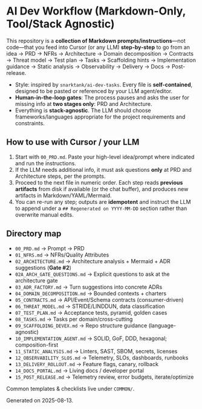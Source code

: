 # AI Dev Workflow (Markdown-Only, Tool/Stack Agnostic)

This repository is a **collection of Markdown prompts/instructions**—not code—that
you feed into Cursor (or any LLM) **step-by-step** to go from an idea → PRD → NFRs
→ Architecture → Domain decomposition → Contracts → Threat model → Test plan →
Tasks → Scaffolding hints → Implementation guidance → Static analysis →
Observability → Delivery → Docs → Post-release.

- Style: inspired by `snarktank/ai-dev-tasks`. Every file is **self-contained**,
  designed to be pasted or referenced by your LLM agent/editor.
- **Human-in-the-loop gates**: The process pauses and asks the user for missing
  info at **two stages only**: PRD and Architecture.
- Everything is **stack-agnostic**. The LLM should choose frameworks/languages
  appropriate for the project requirements and constraints.

## How to use with Cursor / your LLM

1. Start with `00_PRD.md`. Paste your high-level idea/prompt where indicated and
   run the instructions.
2. If the LLM needs additional info, it must ask questions **only** at PRD and
   Architecture steps, per the prompts.
3. Proceed to the next file in numeric order. Each step reads **previous
   artifacts** from disk if available (or the chat buffer), and produces new
   artifacts in Markdown/YAML/Mermaid.
4. You can re-run any step; outputs are **idempotent** and instruct the LLM to
   append under a `## Regenerated on YYYY-MM-DD` section rather than overwrite
   manual edits.

## Directory map

- `00_PRD.md` → Prompt → PRD
- `01_NFRS.md` → NFRs/Quality Attributes
- `02_ARCHITECTURE.md` → Architecture analysis + Mermaid + ADR suggestions
  (**Gate #2**)
- `02A_ARCH_GATE_QUESTIONS.md` → Explicit questions to ask at the architecture
  gate
- `03_ADR_FACTORY.md` → Turn suggestions into concrete ADRs
- `04_DOMAIN_DECOMPOSITION.md` → Bounded contexts + charters
- `05_CONTRACTS.md` → API/Event/Schema contracts (consumer-driven)
- `06_THREAT_MODEL.md` → STRIDE/LINDDUN, data classification
- `07_TEST_PLAN.md` → Acceptance tests, pyramid, golden cases
- `08_TASKS.md` → Tasks per domain/cross-cutting
- `09_SCAFFOLDING_DEVEX.md` → Repo structure guidance (language-agnostic)
- `10_IMPLEMENTATION_AGENT.md` → SOLID, GoF, DDD, hexagonal; composition-first
- `11_STATIC_ANALYSIS.md` → Linters, SAST, SBOM, secrets, licenses
- `12_OBSERVABILITY_SLOS.md` → Telemetry, SLOs, dashboards, runbooks
- `13_DELIVERY_ROLLOUT.md` → Feature flags, canary, rollback
- `14_DOCS_PORTAL.md` → Living docs / developer portal
- `15_POST_RELEASE.md` → Telemetry review, error budgets, iterate/optimize

Common templates & checklists live under `COMMON/`.

Generated on 2025-08-13.
